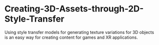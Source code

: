 # Creating-3D-Assets-through-2D-Style-Transfer
Using style transfer models for generating texture variations for 3D objects is an easy way for creating content for games and XR applications.
